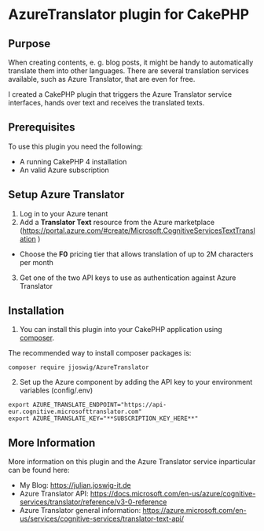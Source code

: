 # AzureTranslator plugin for CakePHP

## Purpose

When creating contents, e. g. blog posts, it might be handy to automatically translate them into other languages. There are several translation services available, such as Azure Translator, that are even for free.

I created a CakePHP plugin that triggers the Azure Translator service interfaces, hands over text and receives the translated texts.

## Prerequisites

To use this plugin you need the following:
  * A running CakePHP 4 installation
  * An valid Azure subscription

## Setup Azure Translator

1. Log in to your Azure tenant
2. Add a **Translator Text** resource from the Azure marketplace (https://portal.azure.com/#create/Microsoft.CognitiveServicesTextTranslation
)
  * Choose the **F0** pricing tier that allows translation of up to 2M characters per month
3. Get one of the two API keys to use as authentication against Azure Translator

## Installation

1. You can install this plugin into your CakePHP application using [composer](https://getcomposer.org).

The recommended way to install composer packages is:

```
composer require jjoswig/AzureTranslator
```

2. Set up the Azure component by adding the API key to your environment variables (config/.env)

```
export AZURE_TRANSLATE_ENDPOINT="https://api-eur.cognitive.microsofttranslator.com"
export AZURE_TRANSLATE_KEY="**SUBSCRIPTION_KEY_HERE**"
```

## More Information
More information on this plugin and the Azure Translator service inparticular can be found here:
  * My Blog: https://julian.joswig-it.de
  * Azure Translator API: https://docs.microsoft.com/en-us/azure/cognitive-services/translator/reference/v3-0-reference
  * Azure Translator general information: https://azure.microsoft.com/en-us/services/cognitive-services/translator-text-api/ 